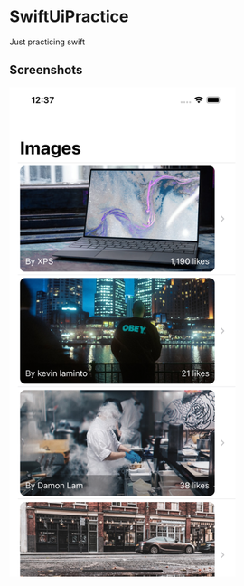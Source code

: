 # SwiftUiPractice

Just practicing swift 

## Screenshots
<img src="screenshots/home.png" width=400/>

